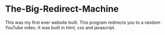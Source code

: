 # The-Big-Redirect-Machine
This was my first ever website built. This program redirects you to a random YouTube video. It was built in html, css and javascript.
